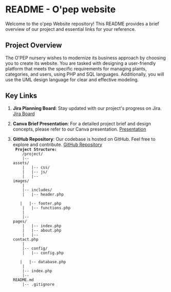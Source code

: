 # README - O'pep website

Welcome to the o'pep Website repository! This README provides a brief overview of our project and essential links for your reference.

## Project Overview

The O'PEP nursery wishes to modernize its business approach by choosing you to create its website. You are tasked with designing a user-friendly platform that meets the specific requirements for managing plants, categories, and users, using PHP and SQL languages. Additionally, you will use the UML design language for clear and effective modeling.
## Key Links

1. **Jira Planning Board**: Stay updated with our project's progress on Jira. [Jira Board](https://aymaneelmaini.atlassian.net/jira/software/projects/OB/boards/3/backlog?epics=visible&issueParent=10008&selectedIssue=OB-5)

2. **Canva Brief Presentation**: For a detailed project brief and design concepts, please refer to our Canva presentation. [Presentation](https://www.canva.com/design/DAF1kzE6rEU/Mo1NLJKjRx1OBh7Wgu2zLA/)

3. **GitHub Repository**: Our codebase is hosted on GitHub. Feel free to explore and contribute. [GitHub Repository](https://github.com/AymaneTech/o-pep)<br>
   <code>
   <strong>Project Structure:</strong><br>
   &nbsp;&nbsp;&nbsp;/project/<br>
   &nbsp;&nbsp;&nbsp;|-- assets/<br>
   &nbsp;&nbsp;&nbsp;|&nbsp;&nbsp;&nbsp;|-- css/<br>
   &nbsp;&nbsp;&nbsp;|&nbsp;&nbsp;&nbsp;|-- js/<br>
   &nbsp;&nbsp;&nbsp;|&nbsp;&nbsp;&nbsp;|-- images/<br>
   &nbsp;&nbsp;&nbsp;|<br>
   &nbsp;&nbsp;&nbsp;|-- includes/<br>
   &nbsp;&nbsp;&nbsp;|&nbsp;&nbsp;&nbsp;|-- header.php<br>
   &nbsp;&nbsp;&nbsp;|&nbsp;&nbsp;&nbsp;|-- footer.php<br>
   &nbsp;&nbsp;&nbsp;|&nbsp;&nbsp;&nbsp;|-- functions.php<br>
   &nbsp;&nbsp;&nbsp;|<br>
   &nbsp;&nbsp;&nbsp;|-- pages/<br>
   &nbsp;&nbsp;&nbsp;|&nbsp;&nbsp;&nbsp;|-- index.php<br>
   &nbsp;&nbsp;&nbsp;|&nbsp;&nbsp;&nbsp;|-- about.php<br>
   &nbsp;&nbsp;&nbsp;|&nbsp;&nbsp;&nbsp;|-- contact.php<br>
   &nbsp;&nbsp;&nbsp;|<br>
   &nbsp;&nbsp;&nbsp;|-- config/<br>
   &nbsp;&nbsp;&nbsp;|&nbsp;&nbsp;&nbsp;|-- config.php<br>
   &nbsp;&nbsp;&nbsp;|&nbsp;&nbsp;&nbsp;|-- database.php<br>
   &nbsp;&nbsp;&nbsp;|<br>
   &nbsp;&nbsp;&nbsp;|-- index.php<br>
   &nbsp;&nbsp;&nbsp;|-- README.md<br>
   &nbsp;&nbsp;&nbsp;|-- .gitignore<br>
   </code>
